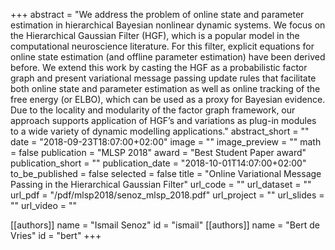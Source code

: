 +++
abstract = "We address the problem of online state and parameter estimation in hierarchical Bayesian nonlinear dynamic systems. We focus on the Hierarchical Gaussian Filter (HGF), which is a popular model in the computational neuroscience literature. For this filter, explicit equations for online state estimation (and offline parameter estimation) have been derived before. We extend this work by casting the HGF as a probabilistic factor graph and present variational message passing update rules that facilitate both online state and parameter estimation as well as online tracking of the free energy (or ELBO), which can be used as a proxy for Bayesian evidence. Due to the locality and modularity of the factor graph framework, our approach supports application of HGF’s and variations as plug-in modules to a wide variety of dynamic modelling applications."
abstract_short = ""
date = "2018-09-23T18:07:00+02:00"
image = ""
image_preview = ""
math = false
publication = "MLSP 2018"
award = "Best Student Paper award"
publication_short = ""
publication_date = "2018-10-01T14:07:00+02:00"
to_be_published = false
selected = false
title = "Online Variational Message Passing in the Hierarchical Gaussian Filter"
url_code = ""
url_dataset = ""
url_pdf = "/pdf/mlsp2018/senoz_mlsp_2018.pdf"
url_project = ""
url_slides = ""
url_video = ""

[[authors]]
    name = "Ismail Senoz"
    id = "ismail"
[[authors]]
    name = "Bert de Vries"
    id = "bert"
+++
